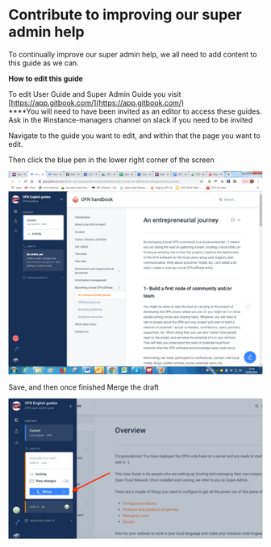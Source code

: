 # Contribute to improving our super admin help

To continually improve our super admin help, we all need to add content to this guide as we can.   
  
**How to edit this guide**

To edit User Guide and Super Admin Guide you visit [https://app.gitbook.com/](https://app.gitbook.com/)  
****You will need to have been invited as an editor to access these guides. Ask in the \#instance-managers channel on slack if you need to be invited

Navigate to the guide you want to edit, and within that the page you want to edit.

Then click the blue pen in the lower right corner of the screen 

![](.gitbook/assets/image-1.png)

Save, and then once finished Merge the draft 

![](.gitbook/assets/merge-gitbooks.jpg)

